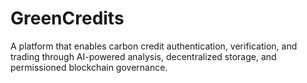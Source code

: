 # GreenCredits
A platform that enables carbon credit authentication, verification, and trading through AI-powered analysis, decentralized storage, and permissioned blockchain governance.
